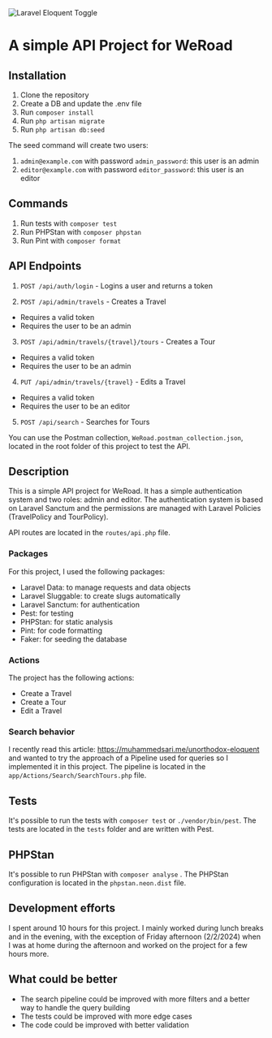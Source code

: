 
<img src="https://banners.beyondco.de/WeRoad.png?theme=light&packageManager=&packageName=&pattern=architect&style=style_1&description=&md=1&showWatermark=1&fontSize=100px&images=https%3A%2F%2Flaravel.com%2Fimg%2Flogomark.min.svg" alt="Laravel Eloquent Toggle"/>


# A simple API Project for WeRoad

## Installation

1. Clone the repository
2. Create a DB and update the .env file
3. Run `composer install`
4. Run `php artisan migrate`
5. Run `php artisan db:seed`

The seed command will create two users:

1. `admin@example.com` with password `admin_password`: this user is an admin
2. `editor@example.com` with password `editor_password`: this user is an editor


## Commands

1. Run tests with `composer test`
2. Run PHPStan with `composer phpstan`
3. Run Pint with `composer format`

## API Endpoints

1. `POST /api/auth/login` - Logins a user and returns a token

2. `POST /api/admin/travels` - Creates a Travel
- Requires a valid token
- Requires the user to be an admin

3. `POST /api/admin/travels/{travel}/tours` - Creates a Tour
- Requires a valid token
- Requires the user to be an admin

4. `PUT /api/admin/travels/{travel}` - Edits a Travel
- Requires a valid token
- Requires the user to be an editor

5. `POST /api/search` - Searches for Tours

You can use the Postman collection, `WeRoad.postman_collection.json`, located in the root folder of this project to test the API.

## Description

This is a simple API project for WeRoad. It has a simple authentication system and two roles: admin and editor.
The authentication system is based on Laravel Sanctum and the permissions are managed with Laravel Policies (TravelPolicy and TourPolicy).

API routes are located in the `routes/api.php` file.



### Packages

For this project, I used the following packages:

- Laravel Data: to manage requests and data objects
- Laravel Sluggable: to create slugs automatically
- Laravel Sanctum: for authentication
- Pest: for testing
- PHPStan: for static analysis
- Pint: for code formatting
- Faker: for seeding the database

### Actions

The project has the following actions:

- Create a Travel
- Create a Tour
- Edit a Travel

### Search behavior

I recently read this article: https://muhammedsari.me/unorthodox-eloquent and wanted to try the approach of a Pipeline
used for queries so I implemented it in this project. 
The pipeline is located in the `app/Actions/Search/SearchTours.php` file.

## Tests

It's possible to run the tests with `composer test` or `./vendor/bin/pest`. The tests are located in the `tests` folder and are written with Pest.

## PHPStan

It's possible to run PHPStan with `composer analyse` . The PHPStan configuration is located in the `phpstan.neon.dist` file.


## Development efforts

I spent around 10 hours for this project. I mainly worked during lunch breaks and in the evening, with the exception of 
Friday afternoon (2/2/2024) when I was at home during the afternoon and worked on the project for a few hours more.


## What could be better

- The search pipeline could be improved with more filters and a better way to handle the query building
- The tests could be improved with more edge cases
- The code could be improved with better validation



